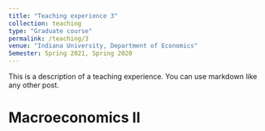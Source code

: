 ```yaml
---
title: "Teaching experience 3"
collection: teaching
type: "Graduate course"
permalink: /teaching/3
venue: "Indiana University, Department of Economics"
Semester: Spring 2021, Spring 2020
---
```


This is a description of a teaching experience. You can use markdown like any other post.

Macroeconomics II
======
